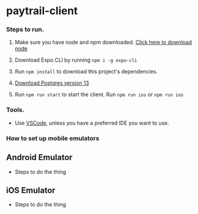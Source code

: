 # paytrail-client

### Steps to run.

1. Make sure you have node and npm downloaded. [Click here to download node](https://nodejs.org/en/download/)

2. Download Expo CLI by running `npm i -g expo-cli`

3. Run `npm install` to download this project's dependencies.

4. [Download Postgres version 13](https://www.postgresql.org/download/)

5. Run `npm run start` to start the client. Run `npm run ios` or `npm run ios`

### Tools.

- Use [VSCode](https://code.visualstudio.com/download), unless you have a preferred IDE you want to use.

### How to set up mobile emulators

## Android Emulator

- Steps to do the thing

## iOS Emulator

- Steps to do the thing
